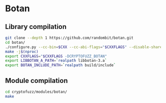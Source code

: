 # Botan

## Library compilation

```sh
git clone --depth 1 https://github.com/randombit/botan.git
cd botan/
./configure.py --cc-bin=$CXX --cc-abi-flags="$CXXFLAGS" --disable-shared --disable-modules=locking_allocator,x509 --build-targets=static --without-documentation
make -j$(nproc)
export CXXFLAGS="$CXXFLAGS -DCRYPTOFUZZ_BOTAN"
export LIBBOTAN_A_PATH=`realpath libbotan-3.a`
export BOTAN_INCLUDE_PATH=`realpath build/include`
```

## Module compilation

```sh
cd cryptofuzz/modules/botan/
make
```

